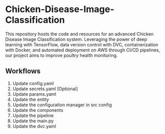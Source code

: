 # Chicken-Disease-Image-Classification
This repository hosts the code and resources for an advanced Chicken Disease Image Classification system. Leveraging the power of deep learning with TensorFlow, data version control with DVC, containerization with Docker, and automated deployment on AWS through CI/CD pipelines, our project aims to improve poultry health monitoring.

## Workflows

1. Update config.yaml
2. Update secrets.yaml [Optional]
3. Update params.yaml
4. Update the entity
5. Update the configuration manager in src config
6. Update the components
7. Update the pipeline 
8. Update the main.py
9. Update the dvc.yaml